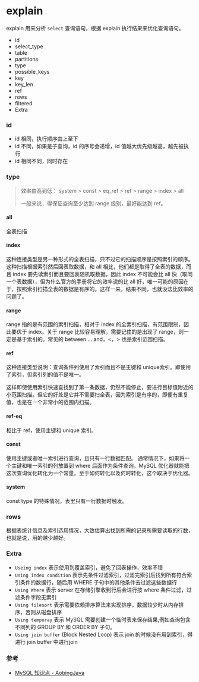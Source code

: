 # explain

explain 用来分析 `select` 查询语句，根据 explain 执行结果来优化查询语句。

- id
- select_type
- table
- partitions
- type
- possible_keys
- key
- key_len
- ref
- rows
- filtered
- Extra


### id
- id 相同，执行顺序由上至下
- id 不同，如果是子查询，id 的序号会递增，id 值越大优先级越高，越先被执行
- id 相同不同，同时存在


### type
> 效率由高到低： system > const > eq_ref > ref > range > index > all
>
> 一般来说，得保证查询至少达到 range 级别，最好能达到 ref。

#### all
全表扫描

#### index
这种连接类型是另一种形式的全表扫描，只不过它的扫描顺序是按照索引的顺序。这种扫描根据索引然后回表取数据，和 all 相比，他们都是取得了全表的数据，而且 index 要先读索引而且要回表随机取数据，因此 index 不可能会比 all 快（取同一个表数据），但为什么官方的手册将它的效率说的比 all 好，唯一可能的原因在于，按照索引扫描全表的数据是有序的。这样一来，结果不同，也就没法比效率的问题了。

#### range
range 指的是有范围的索引扫描，相对于 index 的全索引扫描，有范围限制，因此要优于 index。关于 range 比较容易理解，需要记住的是出现了 range，则一定是基于索引的。常见的 between ... and，<，> 也是索引范围扫描。

#### ref
这种连接类型说明：查询条件列使用了索引而且不是主键和 unique索引。即使用了索引，但索引列的值不是唯一。

这样即使使用索引快速查找到了第一条数据，仍然不能停止，要进行目标值附近的小范围扫描。但它的好处是它并不需要扫全表，因为索引是有序的，即便有重复值，也是在一个非常小的范围内扫描。

#### ref-eq
相比于 ref，使用主键和 unique 索引。

#### const
使用主键或者唯一索引进行查询，且只有一行数据匹配。
通常情况下，如果将一个主键和唯一索引的列放置到 where 后面作为条件查询，MySQL 优化器就能把这次查询优化转化为一个常量。至于如何转化以及何时转化，这个取决于优化器。
#### system
const type 的特殊情况，表里只有一行数据时触发。


### rows
根据表统计信息及索引选用情况，大致估算出找到所需的记录所需要读取的行数，也就是说，用的越少越好。


### Extra

- `Useing index` 表示使用到覆盖索引，避免了回表操作，效率不错
- `Using index condition` 表示先条件过滤索引，过滤完索引后找到所有符合索引条件的数据行，随后用 WHERE 子句中的其他条件去过滤这些数据行
- `Using Where` 表示 server 在存储引擎收到行后会进行按 where 条件过滤，过滤条件字段无索引
- `Using filesort` 表示需要依赖排序算法来实现排序，数据较少时从内存排序，否则从磁盘排序
- `Using temporay` 表示 MySQL 需要创建一个临时表来保存结果,例如查询包含不同列的 GROUP BY 和 ORDER BY 子句。
- `Using join buffer` (Block Nested Loop) 表示 join 的时候没有用到索引，得进行 join buffer 中进行join


### 参考
- [MySQL 知识点 - AobingJava](https://mp.weixin.qq.com/s/J3kCOJwyv2nzvI0_X0tlnA)
